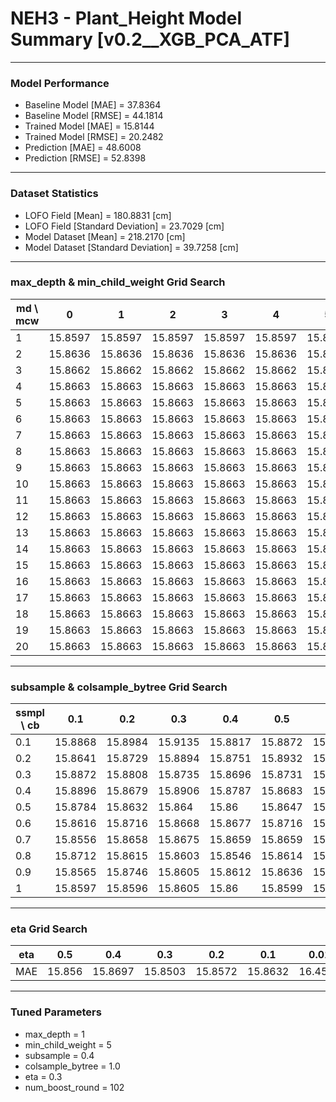 # NEH3 - Plant_Height Model Summary [v0.2__XGB_PCA_ATF]

***

### Model Performance

- Baseline Model [MAE] = 37.8364
- Baseline Model [RMSE] = 44.1814
- Trained Model [MAE] = 15.8144
- Trained Model [RMSE] = 20.2482
- Prediction [MAE] = 48.6008
- Prediction [RMSE] = 52.8398
***

### Dataset Statistics

- LOFO Field [Mean] = 180.8831 [cm]
- LOFO Field [Standard Deviation] = 23.7029 [cm]
- Model Dataset [Mean] = 218.2170 [cm]
- Model Dataset [Standard Deviation] = 39.7258 [cm]
***

### max_depth & min_child_weight Grid Search

|   md \ mcw |       0 |       1 |       2 |       3 |       4 |       5 |       6 |       7 |       8 |       9 |      10 |      11 |      12 |      13 |      14 |      15 |      16 |      17 |      18 |      19 |      20 |
|------------|---------|---------|---------|---------|---------|---------|---------|---------|---------|---------|---------|---------|---------|---------|---------|---------|---------|---------|---------|---------|---------|
|          1 | 15.8597 | 15.8597 | 15.8597 | 15.8597 | 15.8597 | 15.8597 | 15.8597 | 15.8597 | 15.8597 | 15.8597 | 15.8597 | 15.8597 | 15.8597 | 15.8597 | 15.8597 | 15.8597 | 15.8597 | 15.8597 | 15.8597 | 15.8597 | 15.8597 |
|          2 | 15.8636 | 15.8636 | 15.8636 | 15.8636 | 15.8636 | 15.8636 | 15.8636 | 15.8636 | 15.8636 | 15.8636 | 15.8636 | 15.8636 | 15.8636 | 15.8636 | 15.8636 | 15.8636 | 15.8636 | 15.8636 | 15.8636 | 15.8636 | 15.8636 |
|          3 | 15.8662 | 15.8662 | 15.8662 | 15.8662 | 15.8662 | 15.8662 | 15.8662 | 15.8662 | 15.8662 | 15.8662 | 15.8662 | 15.8662 | 15.8662 | 15.8662 | 15.8662 | 15.8662 | 15.8662 | 15.8662 | 15.8662 | 15.8662 | 15.8662 |
|          4 | 15.8663 | 15.8663 | 15.8663 | 15.8663 | 15.8663 | 15.8663 | 15.8663 | 15.8663 | 15.8663 | 15.8663 | 15.8663 | 15.8663 | 15.8663 | 15.8663 | 15.8663 | 15.8663 | 15.8663 | 15.8663 | 15.8663 | 15.8663 | 15.8663 |
|          5 | 15.8663 | 15.8663 | 15.8663 | 15.8663 | 15.8663 | 15.8663 | 15.8663 | 15.8663 | 15.8663 | 15.8663 | 15.8663 | 15.8663 | 15.8663 | 15.8663 | 15.8663 | 15.8663 | 15.8663 | 15.8663 | 15.8663 | 15.8663 | 15.8663 |
|          6 | 15.8663 | 15.8663 | 15.8663 | 15.8663 | 15.8663 | 15.8663 | 15.8663 | 15.8663 | 15.8663 | 15.8663 | 15.8663 | 15.8663 | 15.8663 | 15.8663 | 15.8663 | 15.8663 | 15.8663 | 15.8663 | 15.8663 | 15.8663 | 15.8663 |
|          7 | 15.8663 | 15.8663 | 15.8663 | 15.8663 | 15.8663 | 15.8663 | 15.8663 | 15.8663 | 15.8663 | 15.8663 | 15.8663 | 15.8663 | 15.8663 | 15.8663 | 15.8663 | 15.8663 | 15.8663 | 15.8663 | 15.8663 | 15.8663 | 15.8663 |
|          8 | 15.8663 | 15.8663 | 15.8663 | 15.8663 | 15.8663 | 15.8663 | 15.8663 | 15.8663 | 15.8663 | 15.8663 | 15.8663 | 15.8663 | 15.8663 | 15.8663 | 15.8663 | 15.8663 | 15.8663 | 15.8663 | 15.8663 | 15.8663 | 15.8663 |
|          9 | 15.8663 | 15.8663 | 15.8663 | 15.8663 | 15.8663 | 15.8663 | 15.8663 | 15.8663 | 15.8663 | 15.8663 | 15.8663 | 15.8663 | 15.8663 | 15.8663 | 15.8663 | 15.8663 | 15.8663 | 15.8663 | 15.8663 | 15.8663 | 15.8663 |
|         10 | 15.8663 | 15.8663 | 15.8663 | 15.8663 | 15.8663 | 15.8663 | 15.8663 | 15.8663 | 15.8663 | 15.8663 | 15.8663 | 15.8663 | 15.8663 | 15.8663 | 15.8663 | 15.8663 | 15.8663 | 15.8663 | 15.8663 | 15.8663 | 15.8663 |
|         11 | 15.8663 | 15.8663 | 15.8663 | 15.8663 | 15.8663 | 15.8663 | 15.8663 | 15.8663 | 15.8663 | 15.8663 | 15.8663 | 15.8663 | 15.8663 | 15.8663 | 15.8663 | 15.8663 | 15.8663 | 15.8663 | 15.8663 | 15.8663 | 15.8663 |
|         12 | 15.8663 | 15.8663 | 15.8663 | 15.8663 | 15.8663 | 15.8663 | 15.8663 | 15.8663 | 15.8663 | 15.8663 | 15.8663 | 15.8663 | 15.8663 | 15.8663 | 15.8663 | 15.8663 | 15.8663 | 15.8663 | 15.8663 | 15.8663 | 15.8663 |
|         13 | 15.8663 | 15.8663 | 15.8663 | 15.8663 | 15.8663 | 15.8663 | 15.8663 | 15.8663 | 15.8663 | 15.8663 | 15.8663 | 15.8663 | 15.8663 | 15.8663 | 15.8663 | 15.8663 | 15.8663 | 15.8663 | 15.8663 | 15.8663 | 15.8663 |
|         14 | 15.8663 | 15.8663 | 15.8663 | 15.8663 | 15.8663 | 15.8663 | 15.8663 | 15.8663 | 15.8663 | 15.8663 | 15.8663 | 15.8663 | 15.8663 | 15.8663 | 15.8663 | 15.8663 | 15.8663 | 15.8663 | 15.8663 | 15.8663 | 15.8663 |
|         15 | 15.8663 | 15.8663 | 15.8663 | 15.8663 | 15.8663 | 15.8663 | 15.8663 | 15.8663 | 15.8663 | 15.8663 | 15.8663 | 15.8663 | 15.8663 | 15.8663 | 15.8663 | 15.8663 | 15.8663 | 15.8663 | 15.8663 | 15.8663 | 15.8663 |
|         16 | 15.8663 | 15.8663 | 15.8663 | 15.8663 | 15.8663 | 15.8663 | 15.8663 | 15.8663 | 15.8663 | 15.8663 | 15.8663 | 15.8663 | 15.8663 | 15.8663 | 15.8663 | 15.8663 | 15.8663 | 15.8663 | 15.8663 | 15.8663 | 15.8663 |
|         17 | 15.8663 | 15.8663 | 15.8663 | 15.8663 | 15.8663 | 15.8663 | 15.8663 | 15.8663 | 15.8663 | 15.8663 | 15.8663 | 15.8663 | 15.8663 | 15.8663 | 15.8663 | 15.8663 | 15.8663 | 15.8663 | 15.8663 | 15.8663 | 15.8663 |
|         18 | 15.8663 | 15.8663 | 15.8663 | 15.8663 | 15.8663 | 15.8663 | 15.8663 | 15.8663 | 15.8663 | 15.8663 | 15.8663 | 15.8663 | 15.8663 | 15.8663 | 15.8663 | 15.8663 | 15.8663 | 15.8663 | 15.8663 | 15.8663 | 15.8663 |
|         19 | 15.8663 | 15.8663 | 15.8663 | 15.8663 | 15.8663 | 15.8663 | 15.8663 | 15.8663 | 15.8663 | 15.8663 | 15.8663 | 15.8663 | 15.8663 | 15.8663 | 15.8663 | 15.8663 | 15.8663 | 15.8663 | 15.8663 | 15.8663 | 15.8663 |
|         20 | 15.8663 | 15.8663 | 15.8663 | 15.8663 | 15.8663 | 15.8663 | 15.8663 | 15.8663 | 15.8663 | 15.8663 | 15.8663 | 15.8663 | 15.8663 | 15.8663 | 15.8663 | 15.8663 | 15.8663 | 15.8663 | 15.8663 | 15.8663 | 15.8663 |

***

### subsample & colsample_bytree Grid Search

|   ssmpl \ cb |     0.1 |     0.2 |     0.3 |     0.4 |     0.5 |     0.6 |     0.7 |     0.8 |     0.9 |     1.0 |
|--------------|---------|---------|---------|---------|---------|---------|---------|---------|---------|---------|
|          0.1 | 15.8868 | 15.8984 | 15.9135 | 15.8817 | 15.8872 | 15.8674 | 15.8805 | 15.8509 | 15.8711 | 15.8672 |
|          0.2 | 15.8641 | 15.8729 | 15.8894 | 15.8751 | 15.8932 | 15.8673 | 15.869  | 15.8736 | 15.8738 | 15.8736 |
|          0.3 | 15.8872 | 15.8808 | 15.8735 | 15.8696 | 15.8731 | 15.8665 | 15.8514 | 15.8646 | 15.8547 | 15.8582 |
|          0.4 | 15.8896 | 15.8679 | 15.8906 | 15.8787 | 15.8683 | 15.872  | 15.8539 | 15.8651 | 15.8536 | 15.8503 |
|          0.5 | 15.8784 | 15.8632 | 15.864  | 15.86   | 15.8647 | 15.8603 | 15.8571 | 15.8609 | 15.8602 | 15.8582 |
|          0.6 | 15.8616 | 15.8716 | 15.8668 | 15.8677 | 15.8716 | 15.8627 | 15.8532 | 15.857  | 15.8593 | 15.8522 |
|          0.7 | 15.8556 | 15.8658 | 15.8675 | 15.8659 | 15.8659 | 15.8552 | 15.8613 | 15.8521 | 15.8555 | 15.8584 |
|          0.8 | 15.8712 | 15.8615 | 15.8603 | 15.8546 | 15.8614 | 15.8554 | 15.8511 | 15.8553 | 15.8545 | 15.8548 |
|          0.9 | 15.8565 | 15.8746 | 15.8605 | 15.8612 | 15.8636 | 15.8609 | 15.8581 | 15.8558 | 15.856  | 15.8543 |
|          1   | 15.8597 | 15.8596 | 15.8605 | 15.86   | 15.8599 | 15.8585 | 15.8582 | 15.8593 | 15.8611 | 15.8597 |

***

### eta Grid Search

| eta   |    0.5 |     0.4 |     0.3 |     0.2 |     0.1 |    0.01 |   0.001 |
|-------|--------|---------|---------|---------|---------|---------|---------|
| MAE   | 15.856 | 15.8697 | 15.8503 | 15.8572 | 15.8632 | 16.4577 | 80.3634 |

***

### Tuned Parameters

- max_depth = 1
- min_child_weight = 5
- subsample = 0.4
- colsample_bytree = 1.0
- eta = 0.3
- num_boost_round = 102
